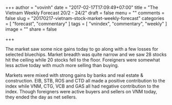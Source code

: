 +++
author = "vovinh"
date = "2017-02-17T17:09:49+07:00"
title = "The Vietnam Weekly Forecast 20/2 - 24/2"
draft = false
menu = ""
comments = false
slug = "20170217-vietnam-stock-market-weekly-forecast"
categories = [
	"forecast",
	"commentary"
]
tags = [
  "vnindex", "commentary", "weekly"
]
image = ""
share = false

+++

The market saw some nice gains today to go along with a few losses for selected bluechips. Market breadth was quite narrow and we saw 28 stocks hit the ceiling while 20 stocks fell to the floor. Foreigners were somewhat less active today with much more selling than buying.

<!--more-->

Markets were mixed with strong gains by banks and real estate & construction. EIB, STB, ROS and CTD all made a positive contribution to the index while VNM, CTG, VCB and GAS all had negative contribution to the index. Though foreigners were active buyers and sellers on VNM today, they ended the day as net sellers.